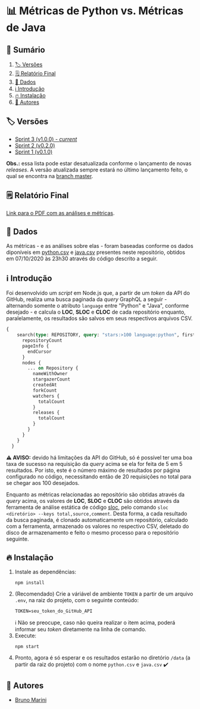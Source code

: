 # :bar_chart: Métricas de Python vs. Métricas de Java

## :card_index: Sumário

1. [:label: Versões](#label-versões)
2. [:spiral_notepad: Relatório Final](#spiral_notepad-relatório-final)
3. [:abacus: Dados](#abacus-dados)
4. [:information_source: Introdução](#information_source-introdução)
5. [:fire: Instalação](#fire-instalação)
6. [:busts_in_silhouette: Autores](#busts_in_silhouette-autores)

## :label: Versões

- [Sprint 3 (v1.0.0) - _current_](https://github.com/TheMarini/python-vs-java-metrics/tree/v1.0.0)
- [Sprint 2 (v0.2.0)](https://github.com/TheMarini/python-vs-java-metrics/tree/v0.2.0)
- [Sprint 1 (v0.1.0)](https://github.com/TheMarini/python-vs-java-metrics/tree/v0.1.0)

**Obs.:** essa lista pode estar desatualizada conforme o lançamento de novas _releases_. A versão atualizada sempre estará no último lançamento feito, o qual se encontra na [branch master](https://github.com/TheMarini/python-vs-java-metrics).

## :spiral_notepad: Relatório Final

[Link para o PDF com as análises e métricas](https://github.com/TheMarini/python-vs-java-metrics/blob/v1.0.0/docs/Relatório%20Final.pdf).

## :abacus: Dados

As métricas - e as análises sobre elas - foram baseadas conforme os dados diponíveis em [python.csv](https://github.com/TheMarini/python-vs-java-metrics/blob/v1.0.0/data/python.csv) e [java.csv](https://github.com/TheMarini/python-vs-java-metrics/blob/v1.0.0/data/java.csv) presentes neste repositório, obtidos em 07/10/2020 às 23h30 através do código descrito a seguir.

## :information_source: Introdução

Foi desenvolvido um _script_ em Node.js que, a partir de um _token_ da API do GitHub, realiza uma busca paginada da _query_ GraphQL a seguir - alternando somente o atributo `language` entre "Python" e "Java", conforme desejado - e calcula o **LOC**, **SLOC** e **CLOC** de cada repositório enquanto, paralelamente, os resultados são salvos em seus respectivos arquivos CSV.


```GraphQL
{
    search(type: REPOSITORY, query: "stars:>100 language:python", first: 100) {
      repositoryCount
      pageInfo {
        endCursor
      }
      nodes {
        ... on Repository {
          nameWithOwner
          stargazerCount
          createdAt
          forkCount
          watchers {
            totalCount
          }
          releases {
            totalCount
          }
        }
      }
    }
  }  
```

**:warning: AVISO:** devido há limitações da API do GitHub, só é possível ter uma boa taxa de sucesso na requisição da _query_ acima se ela for feita de 5 em 5 resultados. Por isto, este é o número máximo de resultados por página configurado no código, necessitando então de 20 requisições no total para se chegar aos 100 desejados.

Enquanto as métricas relacionadas ao repositório são obtidas através da​ _query_ acima, os valores de **LOC**, **SLOC** e **CLOC** são obtidos através da ferramenta de análise estática de código ​[sloc](https://github.com/flosse/sloc)​, pelo comando `sloc <diretório> --keys total,source,comment`. Desta forma, a cada resultado da busca paginada, é clonado automaticamente um repositório, calculado com a ferramenta, armazenado os valores no respectivo CSV, deletado do disco de armazenamento e feito o mesmo processo para o repositório seguinte.

## :fire: Instalação

1. Instale as dependências:
    ```
    npm install
    ```
2. (Recomendado) Crie a váriável de ambiente `TOKEN` a partir de um arquivo `.env`, na raiz do projeto, com o seguinte conteúdo:
   ```
   TOKEN=seu_token_do_GitHub_API
   ```
   :information_source: Não se preocupe, caso não queira realizar o item acima, poderá informar seu _token_ diretamente na linha de comando.
3. Execute:
    ```
    npm start
    ```
4. Pronto, agora é só esperar e os resultados estarão no diretório `/data` (a partir da raiz do projeto) com o nome `python.csv` e `java.csv` :heavy_check_mark:

## :busts_in_silhouette: Autores

- [Bruno Marini](https://github.com/TheMarini)

